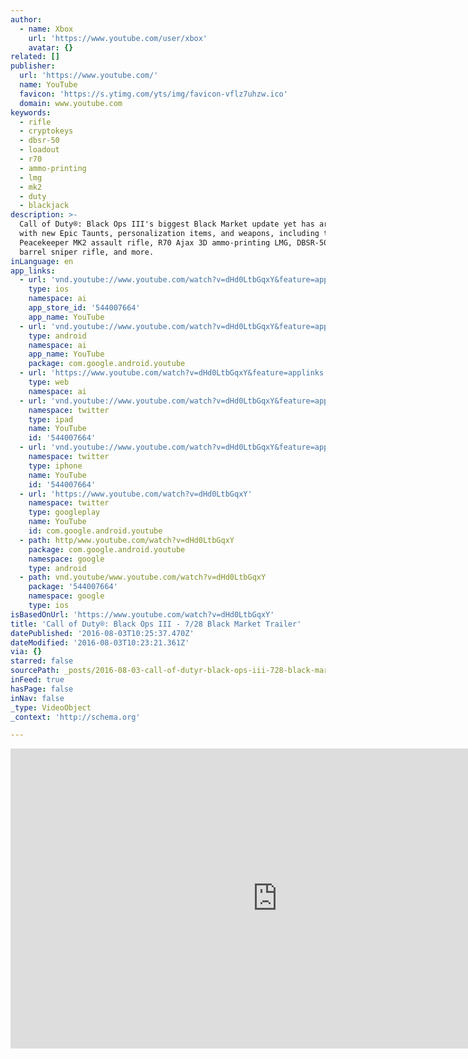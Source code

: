 ```yaml
---
author:
  - name: Xbox
    url: 'https://www.youtube.com/user/xbox'
    avatar: {}
related: []
publisher:
  url: 'https://www.youtube.com/'
  name: YouTube
  favicon: 'https://s.ytimg.com/yts/img/favicon-vflz7uhzw.ico'
  domain: www.youtube.com
keywords:
  - rifle
  - cryptokeys
  - dbsr-50
  - loadout
  - r70
  - ammo-printing
  - lmg
  - mk2
  - duty
  - blackjack
description: >-
  Call of Duty®: Black Ops III's biggest Black Market update yet has arrived
  with new Epic Taunts, personalization items, and weapons, including the
  Peacekeeper MK2 assault rifle, R70 Ajax 3D ammo-printing LMG, DBSR-50 double
  barrel sniper rifle, and more.
inLanguage: en
app_links:
  - url: 'vnd.youtube://www.youtube.com/watch?v=dHd0LtbGqxY&feature=applinks'
    type: ios
    namespace: ai
    app_store_id: '544007664'
    app_name: YouTube
  - url: 'vnd.youtube://www.youtube.com/watch?v=dHd0LtbGqxY&feature=applinks'
    type: android
    namespace: ai
    app_name: YouTube
    package: com.google.android.youtube
  - url: 'https://www.youtube.com/watch?v=dHd0LtbGqxY&feature=applinks'
    type: web
    namespace: ai
  - url: 'vnd.youtube://www.youtube.com/watch?v=dHd0LtbGqxY&feature=applinks'
    namespace: twitter
    type: ipad
    name: YouTube
    id: '544007664'
  - url: 'vnd.youtube://www.youtube.com/watch?v=dHd0LtbGqxY&feature=applinks'
    namespace: twitter
    type: iphone
    name: YouTube
    id: '544007664'
  - url: 'https://www.youtube.com/watch?v=dHd0LtbGqxY'
    namespace: twitter
    type: googleplay
    name: YouTube
    id: com.google.android.youtube
  - path: http/www.youtube.com/watch?v=dHd0LtbGqxY
    package: com.google.android.youtube
    namespace: google
    type: android
  - path: vnd.youtube/www.youtube.com/watch?v=dHd0LtbGqxY
    package: '544007664'
    namespace: google
    type: ios
isBasedOnUrl: 'https://www.youtube.com/watch?v=dHd0LtbGqxY'
title: 'Call of Duty®: Black Ops III - 7/28 Black Market Trailer'
datePublished: '2016-08-03T10:25:37.470Z'
dateModified: '2016-08-03T10:23:21.361Z'
via: {}
starred: false
sourcePath: _posts/2016-08-03-call-of-dutyr-black-ops-iii-728-black-market-trailer.md
inFeed: true
hasPage: false
inNav: false
_type: VideoObject
_context: 'http://schema.org'

---
```

<iframe src="https://cdn.embedly.com/widgets/media.html?src=https%3A%2F%2Fwww.youtube.com%2Fembed%2FdHd0LtbGqxY%3Ffeature%3Doembed&amp;url=http%3A%2F%2Fwww.youtube.com%2Fwatch%3Fv%3DdHd0LtbGqxY&amp;image=https%3A%2F%2Fi.ytimg.com%2Fvi%2FdHd0LtbGqxY%2Fhqdefault.jpg&amp;key=b7d04c9b404c499eba89ee7072e1c4f7&amp;type=text%2Fhtml&amp;schema=youtube" width="854" height="480" scrolling="no" frameborder="0" allowfullscreen="" style=""></iframe>